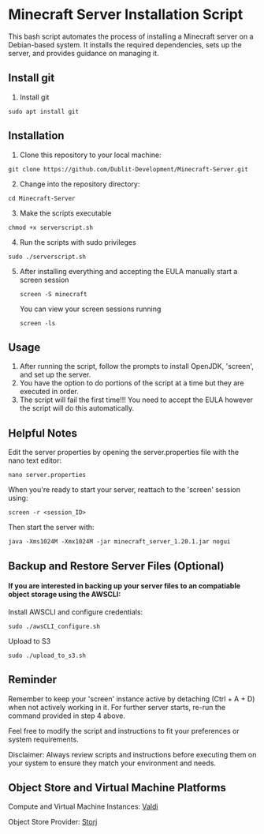 
# Minecraft Server Installation Script

This bash script automates the process of installing a Minecraft server on a Debian-based system. It installs the required dependencies, sets up the server, and provides guidance on managing it.

## Install git
1. Install git

`sudo apt install git`

## Installation

1. Clone this repository to your local machine:

`git clone https://github.com/Dublit-Development/Minecraft-Server.git`

2. Change into the repository directory:

`cd Minecraft-Server`

3. Make the scripts executable

`chmod +x serverscript.sh`

4. Run the scripts with sudo privileges

`sudo ./serverscript.sh`

5. After installing everything and accepting the EULA manually start a screen session

   `screen -S minecraft`

   You can view your screen sessions running

   `screen -ls`

## Usage
1. After running the script, follow the prompts to install OpenJDK, 'screen', and set up the server.
2. You have the option to do portions of the script at a time but they are executed in order.
3. The script will fail the first time!!! You need to accept the EULA however the script will do this automatically.

## Helpful Notes

Edit the server properties by opening the server.properties file with the nano text editor:
  
`nano server.properties`

When you're ready to start your server, reattach to the 'screen' session using:

`screen -r <session_ID>`

Then start the server with:

`java -Xms1024M -Xmx1024M -jar minecraft_server_1.20.1.jar nogui`

## Backup and Restore Server Files (Optional)
#### If you are interested in backing up your server files to an compatiable object storage using the AWSCLI: 

Install AWSCLI and configure credentials:

`sudo ./awsCLI_configure.sh`

Upload to S3

`sudo ./upload_to_s3.sh`

## Reminder
Remember to keep your 'screen' instance active by detaching (Ctrl + A + D) when not actively working in it. For further server starts, re-run the command provided in step 4 above.

Feel free to modify the script and instructions to fit your preferences or system requirements.

Disclaimer: Always review scripts and instructions before executing them on your system to ensure they match your environment and needs.

## Object Store and Virtual Machine Platforms

Compute and Virtual Machine Instances:  [Valdi](https://valdi.ai/signup?ref=YZl7RDQZ)

Object Store Provider:  [Storj](https://storj.io)

